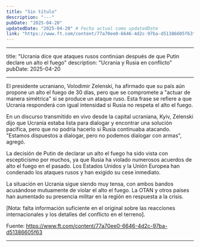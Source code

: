 ```yaml
---
title: "Sin título"
description: "---"
pubDate: "2025-04-20"
updatedDate: "2025-04-20" # Fecha actual como updatedDate
link: "https://www.ft.com/content/77a70ee0-6646-4d2c-97ba-d51386605f63"
---
```


---
title: "Ucrania dice que ataques rusos continúan después de que Putin declare un alto el fuego"
description: "Ucrania y Rusia en conflicto"
pubDate: 2025-04-20

---

El presidente ucraniano, Volodimir Zelenski, ha afirmado que su país aún propone un alto el fuego de 30 días, pero que se compromete a "actuar de manera simétrica" si se produce un ataque ruso. Esta frase se refiere a que Ucrania responderá con igual intensidad si Rusia no respeta el alto el fuego.

En un discurso transmitido en vivo desde la capital ucraniana, Kyiv, Zelenski dijo que Ucrania estaba lista para dialogar y encontrar una solución pacífica, pero que no podría hacerlo si Rusia continuaba atacando. "Estamos dispuestos a dialogar, pero no podemos dialogar con armas", agregó.

La decisión de Putin de declarar un alto el fuego ha sido vista con escepticismo por muchos, ya que Rusia ha violado numerosos acuerdos de alto el fuego en el pasado. Los Estados Unidos y la Unión Europea han condenado los ataques rusos y han exigido su cese inmediato.

La situación en Ucrania sigue siendo muy tensa, con ambos bandos acusándose mutuamente de violar el alto el fuego. La OTAN y otros países han aumentado su presencia militar en la región en respuesta a la crisis.

[Nota: falta información suficiente en el original sobre las reacciones internacionales y los detalles del conflicto en el terreno].

Fuente: https://www.ft.com/content/77a70ee0-6646-4d2c-97ba-d51386605f63

---
